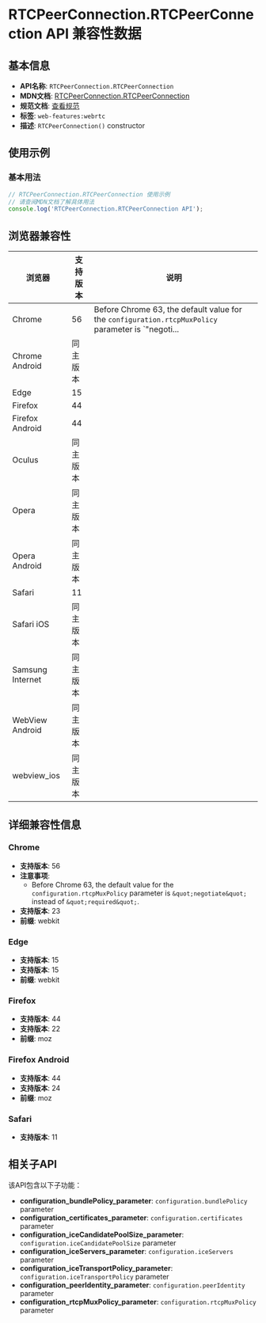 # RTCPeerConnection.RTCPeerConnection API 兼容性数据

## 基本信息

- **API名称**: `RTCPeerConnection.RTCPeerConnection`
- **MDN文档**: [RTCPeerConnection.RTCPeerConnection](https://developer.mozilla.org/docs/Web/API/RTCPeerConnection/RTCPeerConnection)
- **规范文档**: [查看规范](https://w3c.github.io/webrtc-pc/#dom-peerconnection)
- **标签**: `web-features:webrtc`
- **描述**: `RTCPeerConnection()` constructor

## 使用示例

### 基本用法

```javascript
// RTCPeerConnection.RTCPeerConnection 使用示例
// 请查阅MDN文档了解具体用法
console.log('RTCPeerConnection.RTCPeerConnection API');
```

## 浏览器兼容性

| 浏览器 | 支持版本 | 说明 |
|--------|----------|------|
| Chrome | 56 | Before Chrome 63, the default value for the `configuration.rtcpMuxPolicy` parameter is `&quot;negoti... |
| Chrome Android | 同主版本 |  |
| Edge | 15 |  |
| Firefox | 44 |  |
| Firefox Android | 44 |  |
| Oculus | 同主版本 |  |
| Opera | 同主版本 |  |
| Opera Android | 同主版本 |  |
| Safari | 11 |  |
| Safari iOS | 同主版本 |  |
| Samsung Internet | 同主版本 |  |
| WebView Android | 同主版本 |  |
| webview_ios | 同主版本 |  |

## 详细兼容性信息

### Chrome

- **支持版本**: 56
- **注意事项**:
  - Before Chrome 63, the default value for the `configuration.rtcpMuxPolicy` parameter is `&quot;negotiate&quot;` instead of `&quot;required&quot;`.
- **支持版本**: 23
- **前缀**: webkit

### Edge

- **支持版本**: 15
- **支持版本**: 15
- **前缀**: webkit

### Firefox

- **支持版本**: 44
- **支持版本**: 22
- **前缀**: moz

### Firefox Android

- **支持版本**: 44
- **支持版本**: 24
- **前缀**: moz

### Safari

- **支持版本**: 11

## 相关子API

该API包含以下子功能：

- **configuration_bundlePolicy_parameter**: `configuration.bundlePolicy` parameter
- **configuration_certificates_parameter**: `configuration.certificates` parameter
- **configuration_iceCandidatePoolSize_parameter**: `configuration.iceCandidatePoolSize` parameter
- **configuration_iceServers_parameter**: `configuration.iceServers` parameter
- **configuration_iceTransportPolicy_parameter**: `configuration.iceTransportPolicy` parameter
- **configuration_peerIdentity_parameter**: `configuration.peerIdentity` parameter
- **configuration_rtcpMuxPolicy_parameter**: `configuration.rtcpMuxPolicy` parameter

